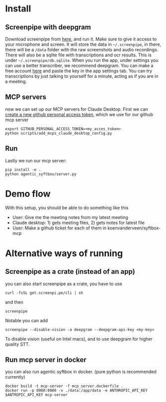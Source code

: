 # Install

## Screenpipe with deepgram

Download screenpipe from [here](https://web.crabnebula.cloud/mediar/screenpipe/releases), and run it. Make sure to give it access to your microphone and screen. It will store the data in `~/.screenpipe`, in there, there will be a `/data` folder with the raw screenshots and audio recordings. There will also be a sqlite file with transcriptions and ocr results. This is under `~/.screenpipe/db.sqlite`. When you run the app, under settings you can use a better transcriber, we recommend deepgram. You can make a free account [here](https://console.deepgram.com/signup) and paste the key in the app settings tab. You can try transcriptions by just talking to yourself for a minute, acting as if you are in a meeting.

## MCP servers

now we can set up our MCP servers for Claude Desktop. First we can [create a new github personal access token](https://github.com/settings/personal-access-tokens/new), which we use for our github mcp server

```
export GITHUB_PERSONAL_ACCESS_TOKEN=<my_acces_token>
python scripts/add_mcps_claude_desktop_config.py
```

## Run

Lastly we run our mcp server:

```
pip install -e .
python agentic_syftbox/server.py
```

# Demo flow

With this setup, you should be able to do something like this

- User: Give me the meeting notes from my latest meeting
- Claude desktop: 1) gets meeting files, 2) gets notes for latest file
- User: Make a github ticket for each of them in koenvanderveen/syftbox-mcp

# Alternative ways of running

## Screenpipe as a crate (instead of an app)

you can also start screenpipe as a crate, you have to use

```
curl -fsSL get.screenpi.pe/cli | sh
```

and then

```
screenpipe
```

Notable you can add

```
screenpipe --disable-vision -a deepgram --deepgram-api-key <my-key>
```

To disable vision (useful on Intel macs), and to use deepgram for higher quality STT.

## Run mcp server in docker

you can also run agentic syftbox in docker. (pure python is recommended currently)

```
docker build -t mcp-server -f mcp_server.dockerfile .
docker run -p 8000:8000 -v ./data:/app/data -e ANTHROPIC_API_KEY $ANTROPIC_API_KEY mcp-server
```
